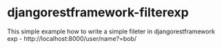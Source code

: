 # djangorestframework-filterexp

This simple example how to write a simple fileter in djangorestframework 
exp - http://localhost:8000/user/name?=bob/
